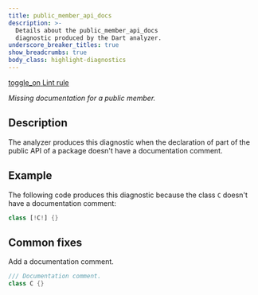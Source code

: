 ```yaml
---
title: public_member_api_docs
description: >-
  Details about the public_member_api_docs
  diagnostic produced by the Dart analyzer.
underscore_breaker_titles: true
show_breadcrumbs: true
body_class: highlight-diagnostics
---
```


<div class="tags">
  <a class="tag-label"
      href="/tools/linter-rules/public_member_api_docs"
      title="Learn about the lint rule that enables this diagnostic."
      aria-label="Learn about the lint rule that enables this diagnostic."
      target="_blank">
    <span class="material-symbols" aria-hidden="true">toggle_on</span>
    <span>Lint rule</span>
  </a>
</div>

_Missing documentation for a public member._

## Description

The analyzer produces this diagnostic when the declaration of part of the
public API of a package doesn't have a documentation comment.

## Example

The following code produces this diagnostic because the class `C` doesn't
have a documentation comment:

```dart
class [!C!] {}
```

## Common fixes

Add a documentation comment.

```dart
/// Documentation comment.
class C {}
```
